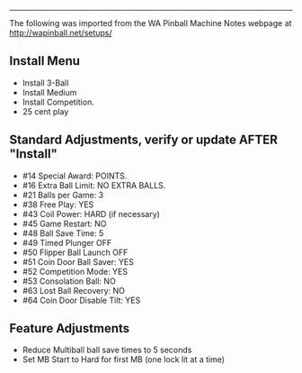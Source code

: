 ***
The following was imported from the WA Pinball Machine Notes webpage at http://wapinball.net/setups/
## Install Menu
-   Install 3-Ball
-   Install Medium
-   Install Competition.
-   25 cent play
## Standard Adjustments, verify or update AFTER "Install"
-   #14 Special Award: POINTS.
-   #16 Extra Ball Limit: NO EXTRA BALLS.
-   #21 Balls per Game: 3
-   #38 Free Play: YES
-   #43 Coil Power: HARD (if necessary)
-   #45 Game Restart: NO
-   #48 Ball Save Time: 5
-   #49 Timed Plunger OFF
-   #50 Flipper Ball Launch OFF
-   #51 Coin Door Ball Saver: YES
-   #52 Competition Mode: YES
-   #53 Consolation Ball: NO
-   #63 Lost Ball Recovery: NO
-   #64 Coin Door Disable Tilt: YES
## Feature Adjustments
-   Reduce Multiball ball save times to 5 seconds
-   Set MB Start to Hard for first MB (one lock lit at a time)